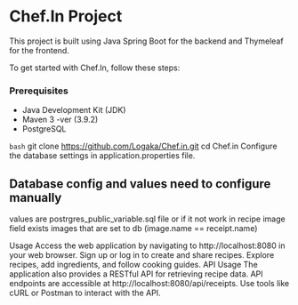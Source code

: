 # Chef.In Project

This project is built using Java Spring Boot for the backend and Thymeleaf for the frontend.

To get started with Chef.In, follow these steps:

### Prerequisites

- Java Development Kit (JDK) 
- Maven 3 -ver (3.9.2)
- PostgreSQL


```bash```
git clone https://github.com/Logaka/Chef.in.git
cd Chef.in
Configure the database settings in application.properties file.
## Database config and values need to configure manually
   values are postrgres_public_variable.sql file 
    or if it not work in recipe image field exists images that are set to db
    (image.name == receipt.name)

    
Usage
Access the web application by navigating to http://localhost:8080 in your web browser.
Sign up or log in to create and share recipes.
Explore recipes, add ingredients, and follow cooking guides.
API Usage
The application also provides a RESTful API for retrieving recipe data.
API endpoints are accessible at http://localhost:8080/api/receipts.
Use tools like cURL or Postman to interact with the API.
